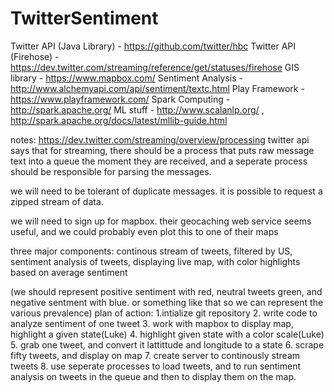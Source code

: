 # TwitterSentiment

Twitter API (Java Library) - https://github.com/twitter/hbc
Twitter API (Firehose) - https://dev.twitter.com/streaming/reference/get/statuses/firehose
GIS library - https://www.mapbox.com/
Sentiment Analysis - http://www.alchemyapi.com/api/sentiment/textc.html
Play Framework - https://www.playframework.com/
Spark Computing - http://spark.apache.org/
ML stuff - http://www.scalanlp.org/ , http://spark.apache.org/docs/latest/mllib-guide.html 

notes: https://dev.twitter.com/streaming/overview/processing
twitter api says that for streaming, there should be a process that puts raw message text into a queue the moment they are received, and a seperate process should be responsible for parsing the messages. 

we will need to be tolerant of duplicate messages. 
it is possible to request a zipped stream of data.

we will need to sign up for mapbox. their geocaching web service seems useful, and we could probably even plot this to one of their maps
 
three major components: continous stream of tweets, filtered by US, sentiment analysis of tweets, displaying live map, with color highlights based on average sentiment

(we should represent positive sentiment with red, neutral tweets green, and negative sentment with blue. or something like that so we can represent the various prevalence)
plan of action:
1.intialize git repository
2. write code to analyze sentiment of one tweet
3. work with mapbox to display map, highlight a given state(Luke)
4. highlight given state with a color scale(Luke)
5. grab one tweet, and convert it lattittude and longitude to a state 
6. scrape fifty tweets, and display on map
7. create server to continously stream tweets
8. use seperate processes to load tweets, and to run sentiment analysis on tweets in the queue and then to display them on the map.

